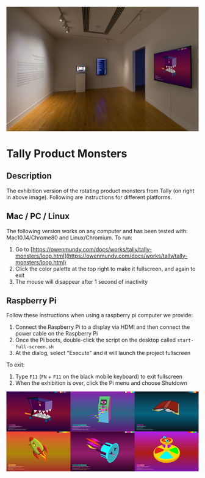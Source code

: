 ![Gallery view](assets/img/VanEverySmith091119__10-fixed.png?raw=true "Gallery view")

# Tally Product Monsters


## Description

The exhibition version of the rotating product monsters from Tally (on right in above image). Following are instructions for different platforms.




## Mac / PC / Linux

The following version works on any computer and has been tested with: Mac10.14/Chrome80 and Linux/Chromium. To run:

1. Go to [https://owenmundy.com/docs/works/tally/tally-monsters/loop.html](https://owenmundy.com/docs/works/tally/tally-monsters/loop.html)
2. Click the color palette at the top right to make it fullscreen, and again to exit
3. The mouse will disappear after 1 second of inactivity




## Raspberry Pi

Follow these instructions when using a raspberry pi computer we provide:

1. Connect the Raspberry Pi to a display via HDMI and then connect the power cable on the Raspberry Pi
2. Once the Pi boots, double-click the script on the desktop called `start-full-screen.sh`
3. At the dialog, select "Execute" and it will launch the project fullscreen

To exit:
1. Type `F11` (`FN` + `F11` on the black mobile keyboard) to exit fullscreen
2. When the exhibition is over, click the Pi menu and choose Shutdown


![Grid of monsters](assets/img/grid-product-monsters-800w.png?raw=true "Grid of monsters")
